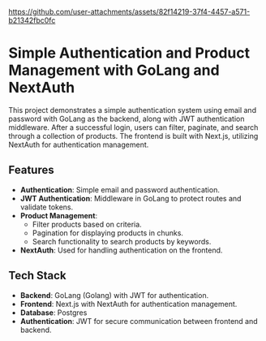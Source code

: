 https://github.com/user-attachments/assets/82f14219-37f4-4457-a571-b21342fbc0fc


# Simple Authentication and Product Management with GoLang and NextAuth



This project demonstrates a simple authentication system using email and password with GoLang as the backend, along with JWT authentication middleware. After a successful login, users can filter, paginate, and search through a collection of products. The frontend is built with Next.js, utilizing NextAuth for authentication management.

## Features

- **Authentication**: Simple email and password authentication.
- **JWT Authentication**: Middleware in GoLang to protect routes and validate tokens.
- **Product Management**:
  - Filter products based on criteria.
  - Pagination for displaying products in chunks.
  - Search functionality to search products by keywords.
- **NextAuth**: Used for handling authentication on the frontend.

## Tech Stack

- **Backend**: GoLang (Golang) with JWT for authentication.
- **Frontend**: Next.js with NextAuth for authentication management.
- **Database**: Postgres
- **Authentication**: JWT for secure communication between frontend and backend.

